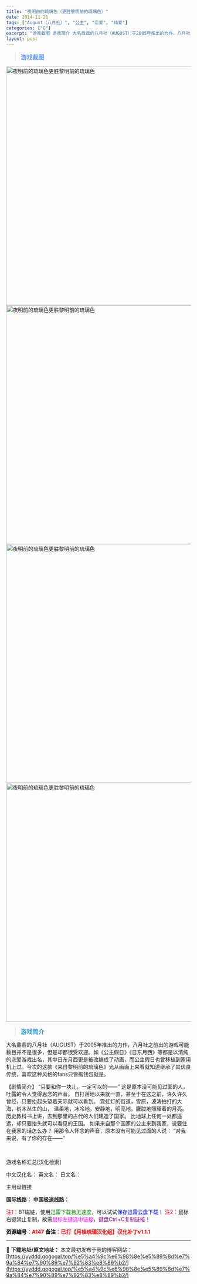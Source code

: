 ```yaml
---
title: "夜明前的琉璃色（更胜黎明前的琉璃色）"
date: 2014-11-21
tags: ["August（八月社）", "公主", "恋爱", "纯爱"]
categories: ["G"]
excerpt: "游戏截图 游戏简介 大名鼎鼎的八月社（AUGUST）于2005年推出的力作，八月社之前出的游戏可能数目并不是很多，但是却都很受欢迎。如《公主假日》《日东月西》等都是以清纯的恋爱游戏出名，其中日东月西更是被改编成了动画，而公主假日也曾移植到家用机上过。今次的这款《来自黎明前的琉璃色》光从画面上来看就知&hellip;"
layout: post
---
```


<div>
<blockquote><b><span style="font-size: 12pt; color: #6699ff;">游戏截图</span></b></blockquote>
<div><img title="点击放大" src="https://yyddd.gogogal.top/wp-content/uploads/2025/04/20250429_6810fe5ecde11.webp" alt="夜明前的琉璃色更胜黎明前的琉璃色" width="650" /></div>
<div><img title="点击放大" src="https://yyddd.gogogal.top/wp-content/uploads/2025/04/20250429_6810fe60dc812.webp" alt="夜明前的琉璃色更胜黎明前的琉璃色" width="650" /></div>
<div><img title="点击放大" src="https://yyddd.gogogal.top/wp-content/uploads/2025/04/20250429_6810fe6301cde.webp" alt="夜明前的琉璃色更胜黎明前的琉璃色" width="650" /></div>
<div><img title="点击放大" src="https://yyddd.gogogal.top/wp-content/uploads/2025/04/20250429_6810fe647954e.webp" alt="夜明前的琉璃色更胜黎明前的琉璃色" width="650" /></div>
<blockquote><b><span style="font-size: 12pt; color: #3399cc;">游戏简介</span></b></blockquote>
<div>大名鼎鼎的八月社（AUGUST）于2005年推出的力作，八月社之前出的游戏可能数目并不是很多，但是却都很受欢迎。如《公主假日》《日东月西》等都是以清纯的恋爱游戏出名，其中日东月西更是被改编成了动画，而公主假日也曾移植到家用机上过。今次的这款《来自黎明前的琉璃色》光从画面上来看就知道继承了其优良传统，喜欢这种风格的fans只管掏钱包就是。

【剧情简介】
“只要和你一块儿，一定可以的——”
这是原本没可能见过面的人，吐露的令人觉得思念的声音。
自打落地以来就一直，甚至于在这之前，许久许久曾经，只要抬起头望着天际就可以看到。
霓虹灯的街道，雪原，波涛拍打的大海，树木丛生的山，
温柔地，冰冷地，安静地，明亮地，朦胧地照耀着的月亮。
历史教科书上讲，去到那里的古代的人们建造了国家。
比地球上任何一处都遥远，却只要抬头就可以看见的王国。
如果来自那个国家的公主来到我家，说要住在我家的话怎么办？
用那令人怀念的声音，原本没有可能见过面的人说：
“对我来说，有了你的存在——”</div>
&nbsp;

游戏名称汇总[汉化检索]

中文汉化名：
英文名：
日文名：
</div>
<div class="panel panel-primary">
<div class="panel-heading">主用盘链接</div>
<div class="panel-body">

<b>国际线路：</b>
<b>中国极速线路：</b>


<span style="color: #ff0000;">注1：</span>BT磁链，使用<span style="color: #008000;">迅雷下载若无速度</span>，可以试试<span style="color: #0000ff;">保存迅雷云盘下载！</span>
<span style="color: #ff0000;">注2：</span>鼠标右键禁止复制，故需<span style="color: #ff00ff;">鼠标左键选中链接</span>，<span style="color: #800080;">键盘Ctrl+C复制链接！</span>

</div>
<div class="panel-footer"><span style="color: #ff0000;"><b><span style="color: #000000;">资源编号</span>：A147</b></span>
<span style="color: #ff0000;"><b><span style="color: #000000;">备注</span>：已打【月桂琉璃汉化组】汉化补丁v1.1.1</b></span></div>
</div>

---
📖 **下载地址/原文地址：** 本文最初发布于我的博客网站：[https://yyddd.gogogal.top/%e5%a4%9c%e6%98%8e%e5%89%8d%e7%9a%84%e7%90%89%e7%92%83%e8%89%b2/](https://yyddd.gogogal.top/%e5%a4%9c%e6%98%8e%e5%89%8d%e7%9a%84%e7%90%89%e7%92%83%e8%89%b2/)
